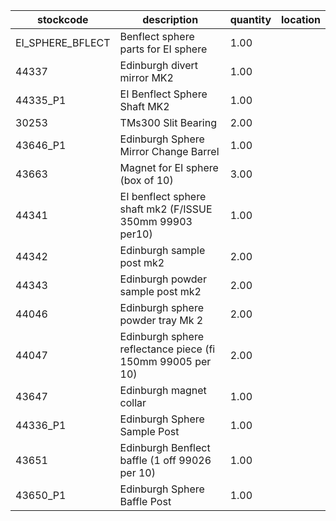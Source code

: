 |stockcode|description|quantity|location|
|---------|-----------|--------|--------|
|EI_SPHERE_BFLECT|Benflect sphere parts for EI sphere|1.00||
|44337|Edinburgh divert mirror MK2|1.00||
|44335_P1|EI Benflect Sphere Shaft MK2|1.00||
|30253|TMs300 Slit Bearing|2.00||
|43646_P1|Edinburgh Sphere Mirror Change Barrel|1.00||
|43663|Magnet for EI sphere (box of 10)|3.00||
|44341|EI benflect sphere shaft mk2 (F/ISSUE  350mm 99903 per10)|1.00||
|44342|Edinburgh sample post mk2|2.00||
|44343|Edinburgh powder sample post mk2|2.00||
|44046|Edinburgh sphere powder tray Mk 2|2.00||
|44047|Edinburgh sphere reflectance piece (fi 150mm 99005 per 10)|2.00||
|43647|Edinburgh magnet collar|1.00||
|44336_P1|Edinburgh Sphere Sample Post|1.00||
|43651|Edinburgh Benflect baffle (1 off  99026 per 10)|1.00||
|43650_P1|Edinburgh Sphere Baffle Post|1.00||
